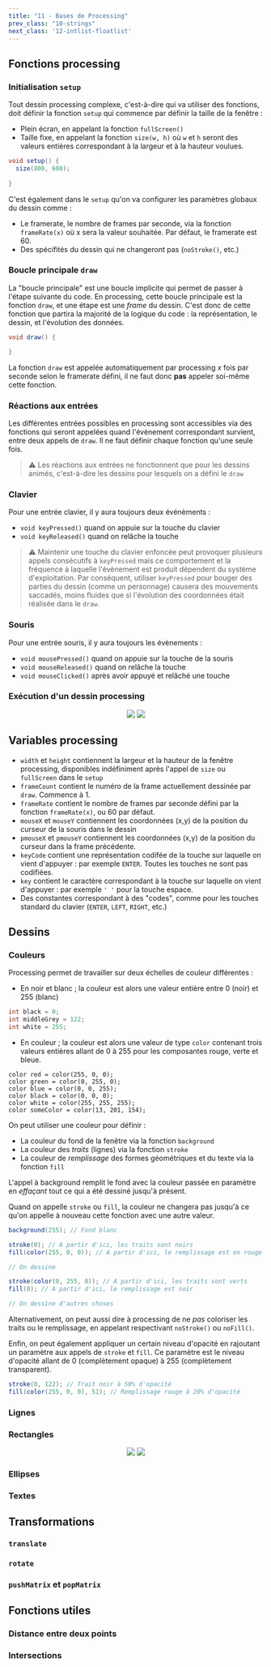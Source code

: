 ```yaml
---
title: "11 - Bases de Processing"
prev_class: "10-strings"
next_class: '12-intlist-floatlist'
---
```


## Fonctions processing

### Initialisation `setup`

Tout dessin processing complexe, c'est-à-dire qui va utiliser des fonctions, doit définir la fonction `setup` qui commence par définir la taille de la fenêtre :
- Plein écran, en appelant la fonction `fullScreen()`
- Taille fixe, en appelant la fonction `size(w, h)` où `w` et `h` seront des valeurs entières correspondant à la largeur et à la hauteur voulues.

```java
void setup() {
  size(800, 600);
	
}
```

C'est également dans le `setup` qu'on va configurer les paramètres globaux du dessin comme :
- Le framerate, le nombre de frames par seconde, via la fonction `frameRate(x)` où x sera la valeur souhaitée. Par défaut, le framerate est 60.
- Des spécifités du dessin qui ne changeront pas (`noStroke()`, etc.)

### Boucle principale `draw`

La "boucle principale" est une boucle implicite qui permet de passer à l'étape suivante du code. En processing, cette boucle principale est la fonction `draw`, et une étape est une *frame* du dessin. C'est donc de cette fonction que partira la majorité de la logique du code : la représentation, le dessin, et l'évolution des données.

```java
void draw() {

}
```

La fonction `draw` est appelée automatiquement par processing *x* fois par seconde selon le framerate défini, il ne faut donc **pas** appeler soi-même cette fonction.

### Réactions aux entrées

Les différentes entrées possibles en processing sont accessibles via des fonctions qui seront appelées quand l'évènement correspondant survient, entre deux appels de `draw`. Il ne faut définir chaque fonction qu'une seule fois.

> ⚠️ Les réactions aux entrées ne fonctionnent que pour les dessins animés, c'est-à-dire les dessins pour lesquels on a défini le `draw`

### Clavier

Pour une entrée clavier, il y aura toujours deux événèments :
- `void keyPressed()` quand on appuie sur la touche du clavier
- `void keyReleased()` quand on relâche la touche

> ⚠ Maintenir une touche du clavier enfoncée peut provoquer plusieurs appels consécutifs à `keyPressed` mais ce comportement et la fréquence à laquelle l'évènement est produit dépendent du système d'exploitation. Par conséquent, utiliser `keyPressed` pour bouger des parties du dessin (comme un personnage) causera des mouvements saccadés, moins fluides que si l'évolution des coordonnées était réalisée dans le `draw`. 

### Souris

Pour une entrée souris, il y aura toujours les évènements :
- `void mousePressed()` quand on appuie sur la touche de la souris
- `void mouseReleased()` quand on relâche la touche
- `void mouseClicked()` après avoir appuyé et relâché une touche

### Exécution d'un dessin processing

<p align="center">
<img src="/stic/images/processing-loop-dm.svg" class="svg-dark-mode w-50"/>
<img src="/stic/images/processing-loop-lm.svg" class="svg-light-mode w-50"/>
</p>

## Variables processing
- `width` et `height` contiennent la largeur et la hauteur de la fenêtre processing, disponibles indéfiniment après l'appel de `size`  ou `fullScreen` dans le `setup`
- `frameCount` contient le numéro de la frame actuellement dessinée par `draw`. Commence à 1.
- `frameRate` contient le nombre de frames par seconde défini par la fonction `frameRate(x)`, ou 60 par défaut.
- `mouseX` et `mouseY` contiennent les coordonnées (x,y) de la position du curseur de la souris dans le dessin
- `pmouseX` et `pmouseY` contiennent les coordonnées (x,y) de la position du curseur dans la frame précédente.
- `keyCode` contient une représentation codifée de la touche sur laquelle on vient d'appuyer : par exemple `ENTER`. Toutes les touches ne sont pas codifiées.
- `key` contient le caractère correspondant à la touche sur laquelle on vient d'appuyer : par exemple `' '` pour la touche espace.
- Des constantes correspondant à des "codes", comme pour les touches standard du clavier (`ENTER`, `LEFT`, `RIGHT`, etc.)

## Dessins
### Couleurs
Processing permet de travailler sur deux échelles de couleur différentes :
- En noir et blanc ; la couleur est alors une valeur entière entre 0 (noir) et 255 (blanc)

```java
int black = 0;
int middleGrey = 122;
int white = 255;
```
- En couleur ; la couleur est alors une valeur de type `color` contenant trois valeurs entières allant de 0 à 255 pour les composantes rouge, verte et bleue.

```
color red = color(255, 0, 0);
color green = color(0, 255, 0);
color blue = color(0, 0, 255);
color black = color(0, 0, 0);
color white = color(255, 255, 255);
color someColor = color(13, 201, 154);
```

On peut utiliser une couleur pour définir :
- La couleur du fond de la fenêtre via la fonction `background`
- La couleur des *traits* (lignes) via la fonction `stroke` 
- La couleur de *remplissage* des formes géométriques et du texte via la fonction `fill`

L'appel à background remplit le fond avec la couleur passée en paramètre en *effaçant* tout ce qui a été dessiné jusqu'à présent.

Quand on appelle `stroke` ou `fill`, la couleur ne changera pas jusqu'à ce qu'on appelle à nouveau cette fonction avec une autre valeur.

```java
background(255); // Fond blanc

stroke(0); // A partir d'ici, les traits sont noirs
fill(color(255, 0, 0)); // A partir d'ici, le remplissage est en rouge

// On dessine

stroke(color(0, 255, 0)); // A partir d'ici, les traits sont verts
fill(0); // A partir d'ici, le remplissage est noir

// On dessine d'autres choses
```

Alternativement, on peut aussi dire à processing de ne *pas* coloriser les traits ou le remplissage, en appelant respectivant `noStroke()` ou `noFill()`. 

Enfin, on peut également appliquer un certain niveau d'opacité en rajoutant un paramètre aux appels de `stroke` et `fill`. Ce paramètre est le niveau d'opacité allant de 0 (complètement opaque) à 255 (complètement transparent).

```java
stroke(0, 122); // Trait noir à 50% d'opacité
fill(color(255, 0, 0), 51); // Remplissage rouge à 20% d'opacité
```

### Lignes



### Rectangles

<p align="center">
<img src="/stic/images/rect-dm.svg" class="svg-dark-mode w-75"/>
<img src="/stic/images/rect-lm.svg" class="svg-light-mode w-75"/>
</p>


### Ellipses
### Textes


## Transformations 
### `translate`
### `rotate`
### `pushMatrix` et `popMatrix`


## Fonctions utiles
### Distance entre deux points
### Intersections

